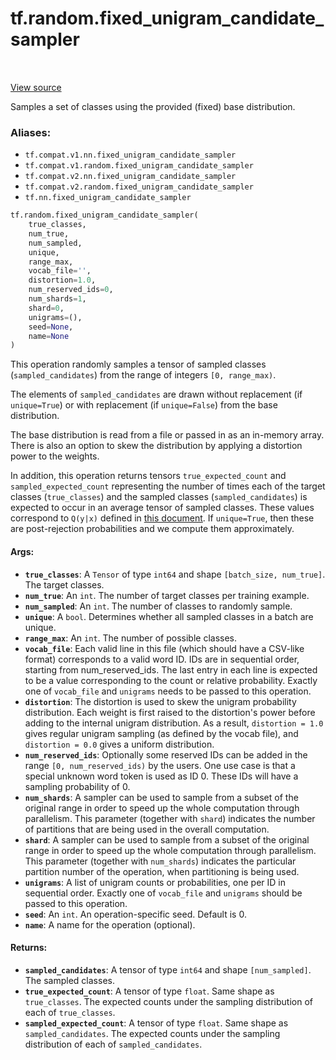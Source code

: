 <div itemscope itemtype="http://developers.google.com/ReferenceObject">
<meta itemprop="name" content="tf.random.fixed_unigram_candidate_sampler" />
<meta itemprop="path" content="Stable" />
</div>

# tf.random.fixed_unigram_candidate_sampler

<!-- Insert buttons -->

<table class="tfo-notebook-buttons tfo-api" align="left">
</table>

<a target="_blank" href="/code/stable/tensorflow/python/ops/candidate_sampling_ops.py">View source</a>



<!-- Start diff -->
Samples a set of classes using the provided (fixed) base distribution.

### Aliases:

* `tf.compat.v1.nn.fixed_unigram_candidate_sampler`
* `tf.compat.v1.random.fixed_unigram_candidate_sampler`
* `tf.compat.v2.nn.fixed_unigram_candidate_sampler`
* `tf.compat.v2.random.fixed_unigram_candidate_sampler`
* `tf.nn.fixed_unigram_candidate_sampler`


``` python
tf.random.fixed_unigram_candidate_sampler(
    true_classes,
    num_true,
    num_sampled,
    unique,
    range_max,
    vocab_file='',
    distortion=1.0,
    num_reserved_ids=0,
    num_shards=1,
    shard=0,
    unigrams=(),
    seed=None,
    name=None
)
```



<!-- Placeholder for "Used in" -->

This operation randomly samples a tensor of sampled classes
(`sampled_candidates`) from the range of integers `[0, range_max)`.

The elements of `sampled_candidates` are drawn without replacement
(if `unique=True`) or with replacement (if `unique=False`) from
the base distribution.

The base distribution is read from a file or passed in as an
in-memory array. There is also an option to skew the distribution by
applying a distortion power to the weights.

In addition, this operation returns tensors `true_expected_count`
and `sampled_expected_count` representing the number of times each
of the target classes (`true_classes`) and the sampled
classes (`sampled_candidates`) is expected to occur in an average
tensor of sampled classes.  These values correspond to `Q(y|x)`
defined in [this
document](http://www.tensorflow.org/extras/candidate_sampling.pdf).
If `unique=True`, then these are post-rejection probabilities and we
compute them approximately.

#### Args:


* <b>`true_classes`</b>: A `Tensor` of type `int64` and shape `[batch_size,
  num_true]`. The target classes.
* <b>`num_true`</b>: An `int`.  The number of target classes per training example.
* <b>`num_sampled`</b>: An `int`.  The number of classes to randomly sample.
* <b>`unique`</b>: A `bool`. Determines whether all sampled classes in a batch are
  unique.
* <b>`range_max`</b>: An `int`. The number of possible classes.
* <b>`vocab_file`</b>: Each valid line in this file (which should have a CSV-like
  format) corresponds to a valid word ID. IDs are in sequential order,
  starting from num_reserved_ids. The last entry in each line is expected
  to be a value corresponding to the count or relative probability. Exactly
  one of `vocab_file` and `unigrams` needs to be passed to this operation.
* <b>`distortion`</b>: The distortion is used to skew the unigram probability
  distribution.  Each weight is first raised to the distortion's power
  before adding to the internal unigram distribution. As a result,
  `distortion = 1.0` gives regular unigram sampling (as defined by the vocab
  file), and `distortion = 0.0` gives a uniform distribution.
* <b>`num_reserved_ids`</b>: Optionally some reserved IDs can be added in the range
  `[0, num_reserved_ids)` by the users. One use case is that a special
  unknown word token is used as ID 0. These IDs will have a sampling
  probability of 0.
* <b>`num_shards`</b>: A sampler can be used to sample from a subset of the original
  range in order to speed up the whole computation through parallelism. This
  parameter (together with `shard`) indicates the number of partitions that
  are being used in the overall computation.
* <b>`shard`</b>: A sampler can be used to sample from a subset of the original range
  in order to speed up the whole computation through parallelism. This
  parameter (together with `num_shards`) indicates the particular partition
  number of the operation, when partitioning is being used.
* <b>`unigrams`</b>: A list of unigram counts or probabilities, one per ID in
  sequential order. Exactly one of `vocab_file` and `unigrams` should be
  passed to this operation.
* <b>`seed`</b>: An `int`. An operation-specific seed. Default is 0.
* <b>`name`</b>: A name for the operation (optional).


#### Returns:


* <b>`sampled_candidates`</b>: A tensor of type `int64` and shape `[num_sampled]`.
  The sampled classes.
* <b>`true_expected_count`</b>: A tensor of type `float`.  Same shape as
  `true_classes`. The expected counts under the sampling distribution
  of each of `true_classes`.
* <b>`sampled_expected_count`</b>: A tensor of type `float`. Same shape as
  `sampled_candidates`. The expected counts under the sampling distribution
  of each of `sampled_candidates`.